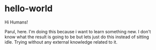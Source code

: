 # hello-world

Hi Humans!

Parul, here. I'm doing this because i want to learn something new. I don't know what the result is going to be but lets just do this instead of sitting idle.
Trying without any external knowledge related to it.
